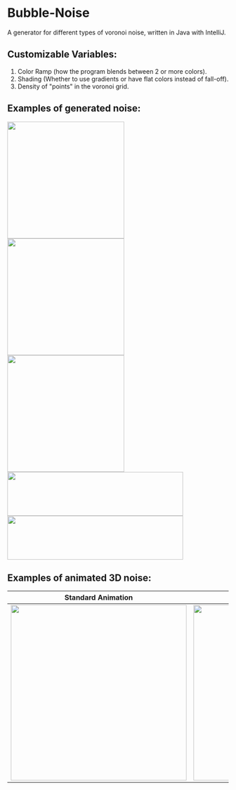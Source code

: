 # Bubble-Noise
A generator for different types of voronoi noise, written in Java with IntelliJ.

## Customizable Variables:
1. Color Ramp (how the program blends between 2 or more colors).
2. Shading (Whether to use gradients or have flat colors instead of fall-off).
3. Density of "points" in the voronoi grid.

<h2>Examples of generated noise:</h2>

<p float="left">
  <img src="https://user-images.githubusercontent.com/64125245/180595316-4afe0808-a992-4ad7-9026-2d83ae1736a0.png" width="266" />
  <img src="https://user-images.githubusercontent.com/64125245/180595206-a07036c5-9efb-40b4-a932-330b2ace9d2d.png" width="266" /> 
  <img src="https://user-images.githubusercontent.com/64125245/180595208-84a829ca-2e64-4fc8-a9c4-62c17d43a0d1.png" width="266" />
  <img src="https://user-images.githubusercontent.com/64125245/180595210-b0d1f468-355b-49ad-84bf-13f46a8e27d2.png" width="400"  height="100"/>
  <img src="https://user-images.githubusercontent.com/64125245/180595212-b65084a7-25d4-46aa-8eb1-29e22bca20be.png" width="400" height="100" />
</p>

<h2>Examples of animated 3D noise:</h2>

| Standard Animation  | Seamless Animation |
| ------------- | ------------- |
| <img src="https://user-images.githubusercontent.com/64125245/180595264-2de824fb-4c24-4459-9182-5fd78be4579a.gif" width="400" />  | <img src="https://user-images.githubusercontent.com/64125245/180595572-16831986-f1ae-450c-b038-a6edff6d26ba.gif" width="400" />


